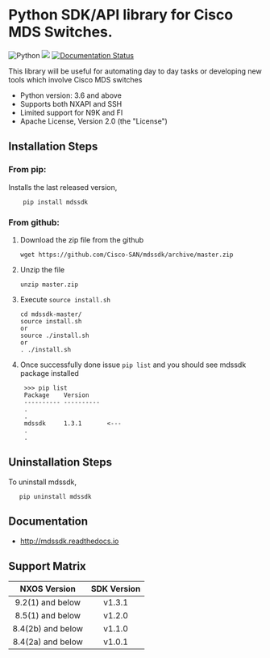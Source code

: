 # Python SDK/API library for Cisco MDS Switches.

![Python](https://img.shields.io/badge/python-v3.6+-blue.svg)
[![](https://img.shields.io/pypi/v/mdssdk.svg)](https://pypi.python.org/pypi/mdssdk)
[![Documentation Status](https://readthedocs.org/projects/mdssdk/badge/?version=latest)](http://mdssdk.readthedocs.io/en/latest/?badge=latest)

This library will be useful for automating day to day tasks or developing new tools which involve Cisco MDS switches

* Python version: 3.6 and above
* Supports both NXAPI and SSH
* Limited support for N9K and FI 
* Apache License, Version 2.0 (the "License")

## Installation Steps

### From pip:

Installs the last released version,

```
    pip install mdssdk
```

### From github:
   
1) Download the zip file from the github

       wget https://github.com/Cisco-SAN/mdssdk/archive/master.zip

2) Unzip the file

       unzip master.zip 

3) Execute `source install.sh`

       cd mdssdk-master/
       source install.sh
       or
       source ./install.sh
       or 
       . ./install.sh

4) Once successfully done issue `pip list` and you should see mdssdk package installed

        >>> pip list
        Package    Version   
        ---------- ----------
        .
        . 
        mdssdk     1.3.1       <---
        .
        .

## Uninstallation Steps

To uninstall mdssdk,

       pip uninstall mdssdk

## Documentation

* http://mdssdk.readthedocs.io

## Support Matrix

|**NXOS Version**|**SDK Version** |
| :------: | :------:  |
| 9.2(1) and below | v1.3.1 |
| 8.5(1) and below | v1.2.0 |
| 8.4(2b) and below | v1.1.0 |
| 8.4(2a) and below | v1.0.1 |

